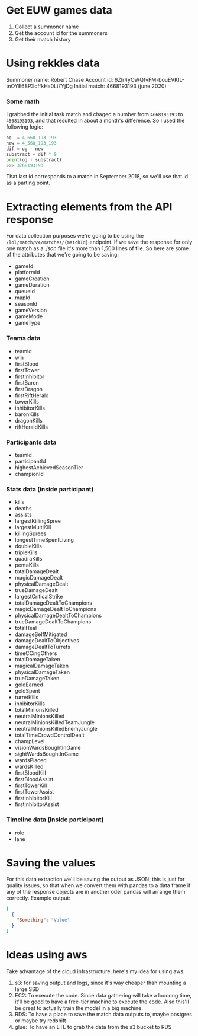 # Get EUW games data

1. Collect a summoner name
2. Get the account id for the summoners
3. Get their match history

# Using rekkles data

Summoner name: Robert Chase
Account id: 6ZIr4yOWQfvFM-bouEVKIL-tnOYE68PXcffkHa0Li7YjDg
Initial match: 4668193193 (june 2020)

### Some math

I grabbed the initial task match and chaged a number from `4668193193` to `4568193193`, and that resulted in about a month's difference. So I used the following logic:

```py
og  = 4_668_193_193
new = 4_568_193_193
dif = og - new
substract = dif * 9
print(og - substract)
>>> 3768193193
```

That last id corresponds to a match in September 2018, so we'll use that id as a parting point.

# Extracting elements from the API response

For data collection purposes we're going to be using the `/lol/match/v4/matches/{matchId}` endpoint. If we save the response for only one match as a _.json_ file it's more than 1,500 lines of file. So here are some of the attributes that we're going to be saving:

- gameId
- platformId
- gameCreation
- gameDuration
- queueId
- mapId
- seasonId
- gameVersion
- gameMode
- gameType

### Teams data

- teamId
- win
- firstBlood
- firstTower
- firstInhibitor
- firstBaron
- firstDragon
- firstRiftHerald
- towerKills
- inhibitorKills
- baronKills
- dragonKills
- riftHeraldKills

### Participants data

- teamId
- participantId
- highestAchievedSeasonTier
- championId

### Stats data (inside participant)

- kills
- deaths
- assists
- largestKillingSpree
- largestMultiKill
- killingSprees
- longestTimeSpentLiving
- doubleKills
- tripleKills
- quadraKills
- pentaKills
- totalDamageDealt
- magicDamageDealt
- physicalDamageDealt
- trueDamageDealt
- largestCriticalStrike
- totalDamageDealtToChampions
- magicDamageDealtToChampions
- physicalDamageDealtToChampions
- trueDamageDealtToChampions
- totalHeal
- damageSelfMitigated
- damageDealtToObjectives
- damageDealtToTurrets
- timeCCingOthers
- totalDamageTaken
- magicalDamageTaken
- physicalDamageTaken
- trueDamageTaken
- goldEarned
- goldSpent
- turretKills
- inhibitorKills
- totalMinionsKilled
- neutralMinionsKilled
- neutralMinionsKilledTeamJungle
- neutralMinionsKilledEnemyJungle
- totalTimeCrowdControlDealt
- champLevel
- visionWardsBoughtInGame
- sightWardsBoughtInGame
- wardsPlaced
- wardsKilled
- firstBloodKill
- firstBloodAssist
- firstTowerKill
- firstTowerAssist
- firstInhibitorKill
- firstInhibitorAssist

### Timeline data (inside participant)

- role
- lane

# Saving the values

For this data extraction we'll be saving the output as JSON, this is just for quality issues, so that when we convert them with pandas to a data frame if any of the response objects are in another oder pandas will arrange them correctly. Example output:

```json
[
  {
    "Something": "Value"
  }
]
```

# Ideas using aws

Take advantage of the cloud infrastructure, here's my idea for using aws:

1. s3: for saving output and logs, since it's way cheaper than mounting a large SSD
2. EC2: To execute the code. Since data gathering will take a loooong time, it'll be good to have a free-tier machine to execute the code. Also this'll be great to actually train the model in a big machine.
3. RDS: To have a place to save the match data outputs to, maybe postgres or maybe try redshift
3. glue: To have an ETL to grab the data from the s3 bucket to RDS
